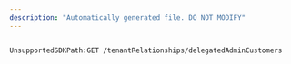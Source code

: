 ```yaml
---
description: "Automatically generated file. DO NOT MODIFY"
---
```


```powershellv2

UnsupportedSDKPath:GET /tenantRelationships/delegatedAdminCustomers

```